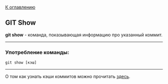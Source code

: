 [К оглавлению](readme.md)

## GIT Show
**git show** - команда, показывающая информацию про указанный коммит.

---

### Употребление команды:

```git show [кэш]```

---
О том как узнать кэши коммитов можно прочитать [здесь](log.md).